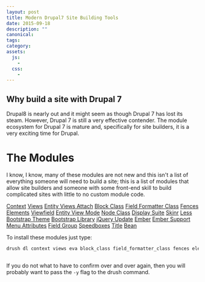 ```yaml
---
layout: post
title: Modern Drupal7 Site Building Tools
date: 2015-09-18
description: ""
canonical:
tags:
category:
assets:
  js:
    -
  css:
    -
---
```


## Why build a site with Drupal 7

Drupal8 is nearly out and it might seem as though Drupal 7 has lost its steam. However, Drupal 7 is still a very effective contender. The module ecosystem for Drupal 7 is mature and, specifically for site builders, it is a very exciting time for Drupal.

# The Modules

I know, I know, many of these modules are not new and this isn't a list of everything someone will need to build a site; this is a list of modules that allow site builders and someone with some front-end skill to build complicated sites with little to no custom module code.

[Context](https://www.drupal.org/project/context)
[Views](https://www.drupal.org/project/views)
[Entity Views Attach](https://www.drupal.org/project/eva)
[Block Class](https://www.drupal.org/project/block_class)
[Field Formatter Class](https://www.drupal.org/project/field_formatter_class)
[Fences](https://www.drupal.org/project/fences)
[Elements](https://www.drupal.org/project/elements)
[Viewfield](https://www.drupal.org/project/viewfield)
[Entity View Mode](https://www.drupal.org/project/entity_view_mode)
[Node Class](https://www.drupal.org/project/node_class)
[Display Suite](https://www.drupal.org/project/ds)
[Skinr](https://www.drupal.org/project/skinr)
[Less](https://www.drupal.org/project/less)
[Bootstrap Theme](https://www.drupal.org/project/bootstrap)
[Bootstrap Library](https://www.drupal.org/project/bootstrap_library)
[jQuery Update](https://www.drupal.org/project/jquery_update)
[Ember](https://www.drupal.org/project/ember)
[Ember Support](https://www.drupal.org/project/ember_support)
[Menu Attributes](https://www.drupal.org/project/menu_attributes)
[Field Group](https://www.drupal.org/project/field_group)
[Speedboxes](https://www.drupal.org/project/speedboxes)
[Title](https://www.drupal.org/project/title)
[Bean](https://www.drupal.org/project/bean)

To install these modules just type:
```bash
drush dl context views eva block_class field_formatter_class fences elements viewfield entity_view_mode node_class ds skinr less bootstrap bootstrap_library jquery_update ember ember_support menu_attributes field_group speedboxes title bean
```

```bash drusn en context views eva block_class field_formatter_class fences elements viewfield entity_view_mode node_class ds skinr less bootstrap bootstrap_library jquery_update ember ember_support menu_attributes field_group speedboxes title bean
```
If you do not what to have to confirm over and over again, then you will probably want to pass the ```-y``` flag to the drush command.
